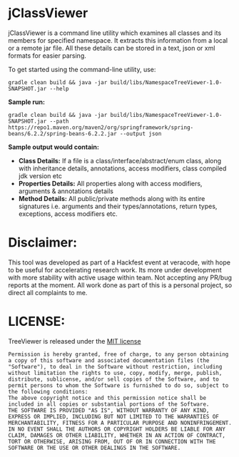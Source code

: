 # jClassViewer

jClassViewer is a command line utility which examines all classes and its members for specified namespace. It extracts this information from a local or a remote jar file. All these details can be stored in a text, json or xml formats for easier parsing.


To get started using the command-line utility, use:

```
gradle clean build && java -jar build/libs/NamespaceTreeViewer-1.0-SNAPSHOT.jar --help
```

**Sample run:**

```
gradle clean build && java -jar build/libs/NamespaceTreeViewer-1.0-SNAPSHOT.jar --path https://repo1.maven.org/maven2/org/springframework/spring-beans/6.2.2/spring-beans-6.2.2.jar --output json
```

**Sample output would contain:**

* **Class Details:** If a file is a class/interface/abstract/enum class, along with inheritance details, annotations, access modifiers, class compiled jdk version etc
* **Properties Details:** All properties along with access modifiers, arguments & annotations details
* **Method Details:** All public/private methods along with its entire signatures i.e. arguments and their types/annotations, return types, exceptions, access modifiers etc.

# Disclaimer:
This tool was developed as part of a Hackfest event at veracode, with hope to be useful for accelerating research work. Its more under development with more stability with active usage within team. Not accepting any PR/bug reports at the moment. All work done as part of this is a personal project, so direct all complaints to me.

# LICENSE:

TreeViewer is released under the [MIT license](https://opensource.org/licenses/MIT)

```
Permission is hereby granted, free of charge, to any person obtaining a copy of this software and associated documentation files (the "Software"), to deal in the Software without restriction, including without limitation the rights to use, copy, modify, merge, publish, distribute, sublicense, and/or sell copies of the Software, and to permit persons to whom the Software is furnished to do so, subject to the following conditions:
The above copyright notice and this permission notice shall be included in all copies or substantial portions of the Software.
THE SOFTWARE IS PROVIDED "AS IS", WITHOUT WARRANTY OF ANY KIND, EXPRESS OR IMPLIED, INCLUDING BUT NOT LIMITED TO THE WARRANTIES OF MERCHANTABILITY, FITNESS FOR A PARTICULAR PURPOSE AND NONINFRINGEMENT. IN NO EVENT SHALL THE AUTHORS OR COPYRIGHT HOLDERS BE LIABLE FOR ANY CLAIM, DAMAGES OR OTHER LIABILITY, WHETHER IN AN ACTION OF CONTRACT, TORT OR OTHERWISE, ARISING FROM, OUT OF OR IN CONNECTION WITH THE SOFTWARE OR THE USE OR OTHER DEALINGS IN THE SOFTWARE.
```
